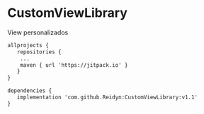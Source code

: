 # CustomViewLibrary
View personalizados
```xml
allprojects {
   repositories {
	...
	maven { url 'https://jitpack.io' }
   }
}

dependencies {
   implementation 'com.github.Reidyn:CustomViewLibrary:v1.1'
}
```
